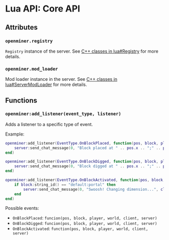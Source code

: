 # Lua API: Core API

## Attributes

### `openminer.registry`

`Registry` instance of the server. See [C++ classes in lua#Registry](lua-api-cpp.md#registry) for more details.

### `openminer.mod_loader`

Mod loader instance in the server. See [C++ classes in lua#ServerModLoader](lua-api-cpp.md#servermodloader) for more details.

## Functions

### `openminer:add_listener(event_type, listener)`

Adds a listener to a specific type of event.

Example:
```lua
openminer:add_listener(EventType.OnBlockPlaced, function(pos, block, player, world, client, server)
	server:send_chat_message(0, "Block placed at " .. pos.x .. ";" .. pos.y .. ";" .. pos.z .. " by Client" .. player:client_id(), client);
end)

openminer:add_listener(EventType.OnBlockDigged, function(pos, block, player, world, client, server)
	server:send_chat_message(0, "Block digged at " .. pos.x .. ";" .. pos.y .. ";" .. pos.z .. " by Client" .. player:client_id(), client);
end)

openminer:add_listener(EventType.OnBlockActivated, function(pos, block, player, world, client, server)
	if block:string_id() == "default:portal" then
		server:send_chat_message(0, "Swoosh! Changing dimension...", client);
	end
end)
```

Possible events:

- `OnBlockPlaced`: `funcion(pos, block, player, world, client, server)`
- `OnBlockDigged`: `funcion(pos, block, player, world, client, server)`
- `OnBlockActivated`: `function(pos, block, player, world, client, server)`

